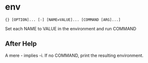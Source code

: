 # env

```
{} [OPTION]... [-] [NAME=VALUE]... [COMMAND [ARG]...]
```


Set each NAME to VALUE in the environment and run COMMAND


## After Help

A mere - implies -i. If no COMMAND, print the resulting environment.
